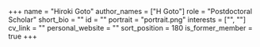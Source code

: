 +++
name = "Hiroki Goto"
author_names = ["H Goto"]
role = "Postdoctoral Scholar"
short_bio = ""
id = ""
portrait = "portrait.png"
interests = ["", ""]
cv_link = ""
personal_website = ""
sort_position = 180
is_former_member = true
+++

